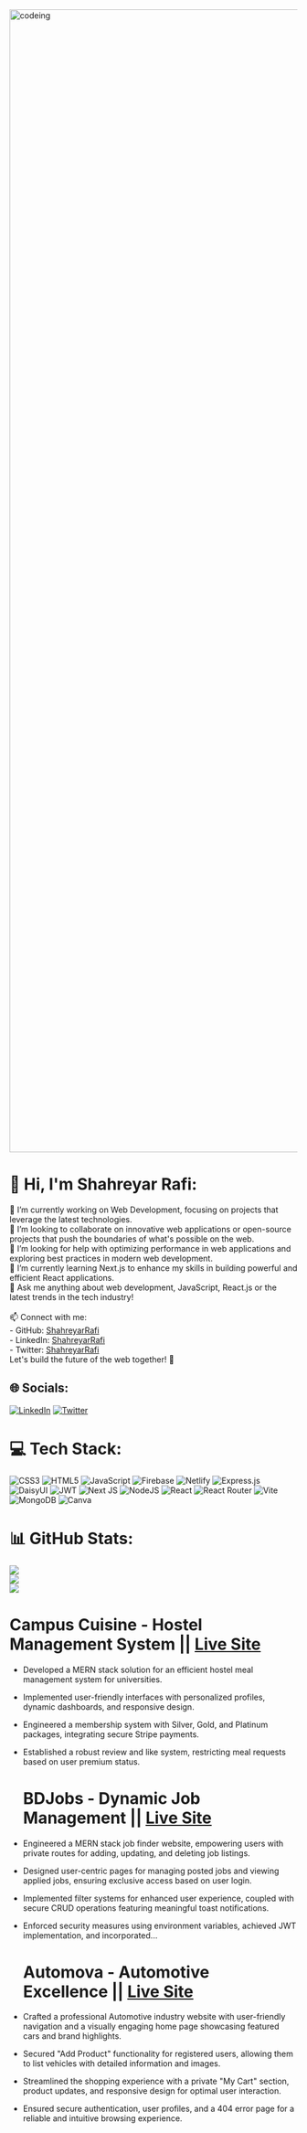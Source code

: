 <img  alt="codeing" width="2000" src="https://github.com/ShahreyarRafi/ShahreyarRafi/assets/72653801/22abba25-6d24-452e-a833-1b7f889f2f4c">

# 💫 Hi, I'm Shahreyar Rafi:
🔭 I’m currently working on Web Development, focusing on projects that leverage the latest technologies.<br>👯 I’m looking to collaborate on innovative web applications or open-source projects that push the boundaries of what's possible on the web.<br>🤝 I’m looking for help with optimizing performance in web applications and exploring best practices in modern web development.<br>🌱 I’m currently learning Next.js to enhance my skills in building powerful and efficient React applications.<br>💬 Ask me anything about web development, JavaScript, React.js or the latest trends in the tech industry!<br><br>📫 Connect with me:<br>- GitHub: [ShahreyarRafi](https://github.com/ShahreyarRafi)<br>- LinkedIn: [ShahreyarRafi](https://www.linkedin.com/in/ShahreyarRafi)<br>- Twitter: [ShahreyarRafi](https://twitter.com/ShahreyarRafi)<br>Let's build the future of the web together! 🚀<br>


## 🌐 Socials:
[![LinkedIn](https://img.shields.io/badge/LinkedIn-%230077B5.svg?logo=linkedin&logoColor=white)](https://linkedin.com/in/ShahreyarRafi) [![Twitter](https://img.shields.io/badge/Twitter-%231DA1F2.svg?logo=Twitter&logoColor=white)](https://twitter.com/ShahreyarRafi) 

# 💻 Tech Stack:
![CSS3](https://img.shields.io/badge/css3-%231572B6.svg?style=for-the-badge&logo=css3&logoColor=white) ![HTML5](https://img.shields.io/badge/html5-%23E34F26.svg?style=for-the-badge&logo=html5&logoColor=white) ![JavaScript](https://img.shields.io/badge/javascript-%23323330.svg?style=for-the-badge&logo=javascript&logoColor=%23F7DF1E) ![Firebase](https://img.shields.io/badge/firebase-%23039BE5.svg?style=for-the-badge&logo=firebase) ![Netlify](https://img.shields.io/badge/netlify-%23000000.svg?style=for-the-badge&logo=netlify&logoColor=#00C7B7) ![Express.js](https://img.shields.io/badge/express.js-%23404d59.svg?style=for-the-badge&logo=express&logoColor=%2361DAFB) ![DaisyUI](https://img.shields.io/badge/daisyui-5A0EF8?style=for-the-badge&logo=daisyui&logoColor=white) ![JWT](https://img.shields.io/badge/JWT-black?style=for-the-badge&logo=JSON%20web%20tokens) ![Next JS](https://img.shields.io/badge/Next-black?style=for-the-badge&logo=next.js&logoColor=white) ![NodeJS](https://img.shields.io/badge/node.js-6DA55F?style=for-the-badge&logo=node.js&logoColor=white) ![React](https://img.shields.io/badge/react-%2320232a.svg?style=for-the-badge&logo=react&logoColor=%2361DAFB) ![React Router](https://img.shields.io/badge/React_Router-CA4245?style=for-the-badge&logo=react-router&logoColor=white) ![Vite](https://img.shields.io/badge/vite-%23646CFF.svg?style=for-the-badge&logo=vite&logoColor=white) ![MongoDB](https://img.shields.io/badge/MongoDB-%234ea94b.svg?style=for-the-badge&logo=mongodb&logoColor=white) ![Canva](https://img.shields.io/badge/Canva-%2300C4CC.svg?style=for-the-badge&logo=Canva&logoColor=white)
# 📊 GitHub Stats:
![](https://github-readme-stats.vercel.app/api?username=ShahreyarRafi&theme=tokyonight&hide_border=true&include_all_commits=true&count_private=true)<br/>
![](https://github-readme-streak-stats.herokuapp.com/?user=ShahreyarRafi&theme=tokyonight&hide_border=true)<br/>
![](https://github-readme-stats.vercel.app/api/top-langs/?username=ShahreyarRafi&theme=tokyonight&hide_border=true&include_all_commits=true&count_private=true&layout=compact)

# Campus Cuisine - Hostel Management System || [Live Site](https://campus-cuisine.firebaseapp.com)

- Developed a MERN stack solution for an efficient hostel meal management system for universities.
- Implemented user-friendly interfaces with personalized profiles, dynamic dashboards, and responsive design.
- Engineered a membership system with Silver, Gold, and Platinum packages, integrating secure Stripe payments.
- Established a robust review and like system, restricting meal requests based on user premium status.

  # BDJobs - Dynamic Job Management || [Live Site](https://a-11-62f53.web.app)

- Engineered a MERN stack job finder website, empowering users with private routes for adding, updating, and deleting job listings.
- Designed user-centric pages for managing posted jobs and viewing applied jobs, ensuring exclusive access based on user login.
- Implemented filter systems for enhanced user experience, coupled with secure CRUD operations featuring meaningful toast notifications.
- Enforced security measures using environment variables, achieved JWT implementation, and incorporated...

  # Automova - Automotive Excellence || [Live Site](https://a-10-44154.web.app)

- Crafted a professional Automotive industry website with user-friendly navigation and a visually engaging home page showcasing featured cars and brand highlights.
- Secured "Add Product" functionality for registered users, allowing them to list vehicles with detailed information and images.
- Streamlined the shopping experience with a private "My Cart" section, product updates, and responsive design for optimal user interaction.
- Ensured secure authentication, user profiles, and a 404 error page for a reliable and intuitive browsing experience.



